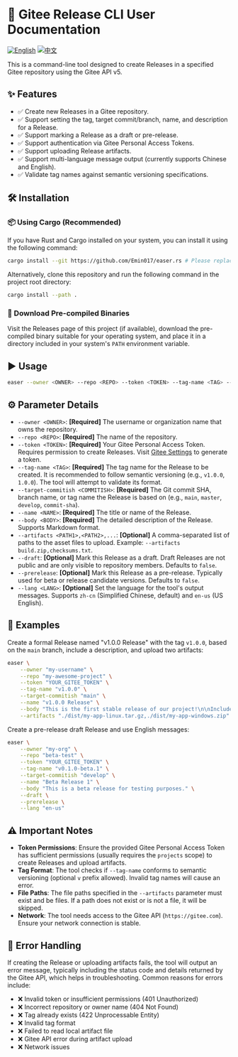 # 🚀 Gitee Release CLI User Documentation

[![English](https://img.shields.io/badge/lang-English-blue.svg)](README.md)
[![中文](https://img.shields.io/badge/lang-中文-red.svg)](README.cn.md)

This is a command-line tool designed to create Releases in a specified Gitee repository using the Gitee API v5.

## ✨ Features

*   ✅ Create new Releases in a Gitee repository.
*   ✅ Support setting the tag, target commit/branch, name, and description for a Release.
*   ✅ Support marking a Release as a draft or pre-release.
*   ✅ Support authentication via Gitee Personal Access Tokens.
*   ✅ Support uploading Release artifacts.
*   ✅ Support multi-language message output (currently supports Chinese and English).
*   ✅ Validate tag names against semantic versioning specifications.

## 🛠️ Installation

### 📦 Using Cargo (Recommended)

If you have Rust and Cargo installed on your system, you can install it using the following command:

```bash
cargo install --git https://github.com/Emin017/easer.rs # Please replace with the actual repository URL
```

Alternatively, clone this repository and run the following command in the project root directory:

```bash
cargo install --path .
```

### 💾 Download Pre-compiled Binaries

Visit the Releases page of this project (if available), download the pre-compiled binary suitable for your operating system, and place it in a directory included in your system's `PATH` environment variable.

## ▶️ Usage

```bash
easer --owner <OWNER> --repo <REPO> --token <TOKEN> --tag-name <TAG> --target-commitish <COMMITISH> --name <NAME> --body <BODY> [--artifacts <PATH1>,<PATH2>,...] [OPTIONS]
```

## ⚙️ Parameter Details

*   `--owner <OWNER>`: **[Required]** The username or organization name that owns the repository.
*   `--repo <REPO>`: **[Required]** The name of the repository.
*   `--token <TOKEN>`: **[Required]** Your Gitee Personal Access Token. Requires permission to create Releases. Visit [Gitee Settings](https://gitee.com/profile/personal_access_tokens) to generate a token.
*   `--tag-name <TAG>`: **[Required]** The tag name for the Release to be created. It is recommended to follow semantic versioning (e.g., `v1.0.0`, `1.0.0`). The tool will attempt to validate its format.
*   `--target-commitish <COMMITISH>`: **[Required]** The Git commit SHA, branch name, or tag name the Release is based on (e.g., `main`, `master`, `develop`, `commit-sha`).
*   `--name <NAME>`: **[Required]** The title or name of the Release.
*   `--body <BODY>`: **[Required]** The detailed description of the Release. Supports Markdown format.
*   `--artifacts <PATH1>,<PATH2>,...`: **[Optional]** A comma-separated list of paths to the asset files to upload. Example: `--artifacts build.zip,checksums.txt`.
*   `--draft`: **[Optional]** Mark this Release as a draft. Draft Releases are not public and are only visible to repository members. Defaults to `false`.
*   `--prerelease`: **[Optional]** Mark this Release as a pre-release. Typically used for beta or release candidate versions. Defaults to `false`.
*   `--lang <LANG>`: **[Optional]** Set the language for the tool's output messages. Supports `zh-cn` (Simplified Chinese, default) and `en-us` (US English).

## 📝 Examples

Create a formal Release named "v1.0.0 Release" with the tag `v1.0.0`, based on the `main` branch, include a description, and upload two artifacts:

```bash
easer \
    --owner "my-username" \
    --repo "my-awesome-project" \
    --token "YOUR_GITEE_TOKEN" \
    --tag-name "v1.0.0" \
    --target-commitish "main" \
    --name "v1.0.0 Release" \
    --body "This is the first stable release of our project!\n\nIncludes the following updates:\n- Feature A\n- Fix B" \
    --artifacts "./dist/my-app-linux.tar.gz,./dist/my-app-windows.zip"
```

Create a pre-release draft Release and use English messages:

```bash
easer \
    --owner "my-org" \
    --repo "beta-test" \
    --token "YOUR_GITEE_TOKEN" \
    --tag-name "v0.1.0-beta.1" \
    --target-commitish "develop" \
    --name "Beta Release 1" \
    --body "This is a beta release for testing purposes." \
    --draft \
    --prerelease \
    --lang "en-us"
```

## ⚠️ Important Notes

*   **Token Permissions**: Ensure the provided Gitee Personal Access Token has sufficient permissions (usually requires the `projects` scope) to create Releases and upload artifacts.
*   **Tag Format**: The tool checks if `--tag-name` conforms to semantic versioning (optional `v` prefix allowed). Invalid tag names will cause an error.
*   **File Paths**: The file paths specified in the `--artifacts` parameter must exist and be files. If a path does not exist or is not a file, it will be skipped.
*   **Network**: The tool needs access to the Gitee API (`https://gitee.com`). Ensure your network connection is stable.

## 🐛 Error Handling

If creating the Release or uploading artifacts fails, the tool will output an error message, typically including the status code and details returned by the Gitee API, which helps in troubleshooting. Common reasons for errors include:
*   ❌ Invalid token or insufficient permissions (401 Unauthorized)
*   ❌ Incorrect repository or owner name (404 Not Found)
*   ❌ Tag already exists (422 Unprocessable Entity)
*   ❌ Invalid tag format
*   ❌ Failed to read local artifact file
*   ❌ Gitee API error during artifact upload
*   ❌ Network issues
